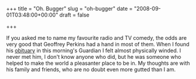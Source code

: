 +++
title = "Oh. Bugger"
slug = "oh-bugger"
date = "2008-09-01T03:48:00+00:00"
draft = false

+++

If you asked me to name my favourite radio and TV comedy, the odds are very good that Geoffrey Perkins had a hand in most of them. When I found his [obituary](http://www.guardian.co.uk/media/2008/sep/01/television2) in this morning's Guardian I felt almost physically winded. I never met him, I don't know anyone who did, but he was someone who helped to make the world a pleasanter place to be in. My thoughts are with his family and friends, who are no doubt even more gutted than I am.

